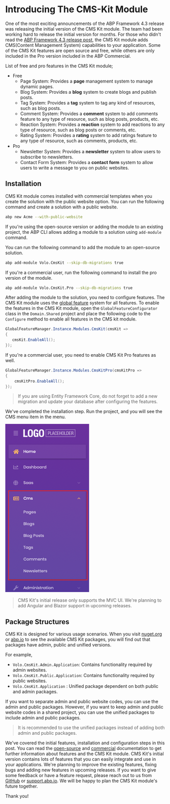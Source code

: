 # Introducing The CMS-Kit Module

One of the most exciting announcements of the ABP Framework 4.3 release was releasing the initial version of the CMS Kit module. The team had been working hard to release the initial version for months. For those who didn't read the [ABP Framework 4.3 release post](https://blog.abp.io/abp/ABP-Framework-4.3-RC-Has-Been-Published), the CMS Kit module adds CMS(Content Management System) capabilities to your application. Some of the CMS Kit features are open source and free, while others are only included in the Pro version included in the ABP Commercial. 

List of free and pro features in the CMS Kit module;

- Free
  - Page System: Provides a **page** management system to manage dynamic pages.
  - Blog System: Provides a **blog** system to create blogs and publish posts.
  - Tag System: Provides a **tag** system to tag any kind of resources, such as blog posts.
  - Comment System: Provides a **comment** system to add comments feature to any type of resource, such as blog posts, products, etc.
  - Reaction System: Provides a **reaction** system to add reactions to any type of resource, such as blog posts or comments, etc.
  - Rating System: Provides a **rating** system to add ratings feature to any type of resource, such as comments, products, etc.
- Pro
  - Newsletter System: Provides a **newsletter** system to allow users to subscribe to newsletters.
  - Contact Form System: Provides a **contact form** system to allow users to write a message to you on public websites.

## Installation

CMS Kit module comes installed with commercial templates when you create the solution with the public website option. You can run the following command and create a solution with a public website. 

```bash
abp new Acme --with-public-website
```

If you're using the open-source version or adding the module to an existing project, the ABP CLI allows adding a module to a solution using `add-module` command.

You can run the following command to add the module to an open-source solution. 

```bash
abp add-module Volo.CmsKit --skip-db-migrations true
```

If you're a commercial user, run the following command to install the pro version of the module. 

```bash
abp add-module Volo.CmsKit.Pro --skip-db-migrations true
```

After adding the module to the solution, you need to configure features. The CMS Kit module uses the [global feature](https://docs.abp.io/en/abp/latest/Global-Features) system for all features. To enable the features in the CMS Kit module, open the `GlobalFeatureConfigurator` class in the `Domain.Shared` project and place the following code to the `Configure` method to enable all features in the CMS kit module.

 ```csharp
GlobalFeatureManager.Instance.Modules.CmsKit(cmsKit =>
{
    cmsKit.EnableAll();
});
 ```

If you're a commercial user, you need to enable CMS Kit Pro features as well.

```csharp
GlobalFeatureManager.Instance.Modules.CmsKitPro(cmsKitPro =>
{
    cmsKitPro.EnableAll();
});
```

> If you are using Entity Framework Core, do not forget to add a new migration and update your database after configuring the features.

We've completed the installation step. Run the project, and you will see the CMS menu item in the menu. 

![cms-kit-menu](cms-kit-menu.png)

> CMS Kit's initial release only supports the MVC UI. We're planning to add Angular and Blazor support in upcoming releases.

## Package Structures

CMS Kit is designed for various usage scenarios. When you visit [nuget.org](https://www.nuget.org/packages?q=Volo.CmsKit) or [abp.io](https://abp.io/packages?moduleName=Volo.CmsKit.Pro) to see the available CMS Kit packages, you will find out that packages have admin, public and unified versions.

For example,

  - `Volo.CmsKit.Admin.Application`: Contains functionality required by admin websites.
  - `Volo.CmsKit.Public.Application`: Contains functionality required by public websites.
  - `Volo.CmsKit.Application` : Unified package dependent on both public and admin packages.

 If you want to separate admin and public website codes, you can use the admin and public packages. However, if you want to keep admin and public website codes in a shared project, you can use the unified packages to include admin and public packages. 

> It is recommended to use the unified packages instead of adding both admin and public packages.



We've covered the initial features, installation and configuration steps in this post. You can read the [open-source](https://docs.abp.io/en/abp/latest/Modules/Cms-Kit) and [commercial](https://docs.abp.io/en/commercial/latest/modules/CMS-Kit) documentation to get further information about features and the CMS Kit module. CMS Kit's initial version contains lots of features that you can easily integrate and use in your applications. We're planning to improve the existing features, fixing bugs and adding new features in upcoming releases. If you want to give some feedback or have a feature request, please reach out to us from [GitHub](https://github.com/abpframework/abp) or [support.abp.io](https://support.abp.io). We will be happy to plan the CMS Kit module's future together.

Thank you!

